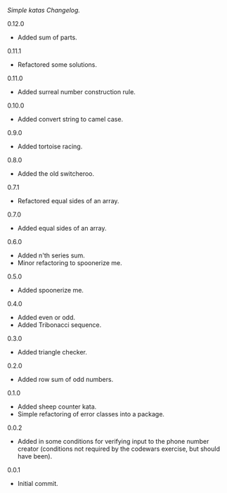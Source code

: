 *Simple katas Changelog.*

0.12.0
- Added sum of parts.

0.11.1
- Refactored some solutions.

0.11.0
- Added surreal number construction rule.

0.10.0
- Added convert string to camel case.

0.9.0
- Added tortoise racing.

0.8.0
- Added the old switcheroo.

0.7.1
- Refactored equal sides of an array.

0.7.0
- Added equal sides of an array.

0.6.0
- Added n'th series sum.
- Minor refactoring to spoonerize me.

0.5.0
- Added spoonerize me.

0.4.0
- Added even or odd.
- Added Tribonacci sequence.

0.3.0
- Added triangle checker.

0.2.0
- Added row sum of odd numbers.

0.1.0
- Added sheep counter kata.
- Simple refactoring of error classes into a package.

0.0.2
- Added in some conditions for verifying input to the phone number creator
(conditions not required by the codewars exercise, but should have been).

0.0.1
- Initial commit.
